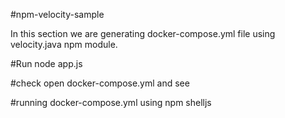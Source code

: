 #npm-velocity-sample

In  this section we are generating docker-compose.yml file using velocity.java npm module.

#Run
node app.js

#check
open docker-compose.yml and see

#running docker-compose.yml using npm shelljs
